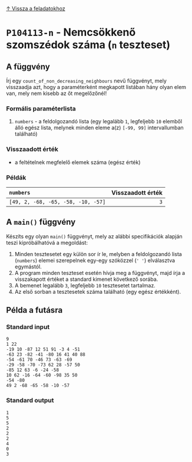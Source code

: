 
[↑ Vissza a feladatokhoz](./README.md)

# `P104113-n` - Nemcsökkenő szomszédok száma (`n` teszteset)

## A függvény

Írj egy `count_of_non_decreasing_neighbours` nevű függvényt, mely visszaadja azt, hogy a paraméterként megkapott listában hány olyan elem van, mely nem kisebb az őt megelőzőnél!

### Formális paraméterlista

1. `numbers` - a feldolgozandó lista (egy legalább `1`, legfeljebb `10` elemből álló egész lista, melynek minden eleme a(z) `[-99, 99]` intervallumban található)

### Visszaadott érték

* a feltételnek megfelelő elemek száma (egész érték)

### Példák

| `numbers` | Visszaadott érték | 
| :--- | --: | 
| `[49, 2, -68, -65, -58, -10, -57]` | `3` | 

## A `main()` függvény

Készíts egy olyan `main()` függvényt, mely az alábbi specifikációk alapján teszi kipróbálhatóvá a megoldást:

1. Minden tesztesetet egy külön sor ír le, melyben a feldolgozandó lista (`numbers`) elemei szerepelnek egy-egy szóközzel (`' '`) elválasztva egymástól.
1. A program minden teszteset esetén hívja meg a függvényt, majd írja a visszakapott értéket a standard kimenet következő sorába.
1. A bemenet legalább `3`, legfeljebb `10` tesztesetet tartalmaz.
1. Az első sorban a tesztesetek száma található (egy egész értékként).

## Példa a futásra

### Standard input

```
9
1 22
-19 10 -87 12 51 91 -3 4 -51
-63 23 -82 -41 -80 16 41 40 88
-54 -61 70 -46 73 -63 -69
-29 -58 -70 -73 62 28 -57 50
-85 12 63 -6 -24 -58
10 62 -16 -64 -60 -98 35 50
-54 -80
49 2 -68 -65 -58 -10 -57
```

### Standard output

```
1
5
5
2
2
2
4
0
3
```